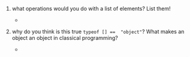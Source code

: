 1. what operations would you do with a list of elements? List them!

    - 

2. why do you think is this true ```typeof [] ==  "object"```? What makes an object an object in classical programming?

    - 